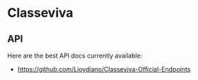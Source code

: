 # Classeviva

## API

Here are the best API docs currently available:

- https://github.com/Lioydiano/Classeviva-Official-Endpoints
